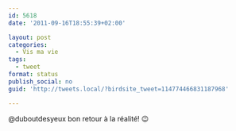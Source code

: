 ```yaml
---
id: 5618
date: '2011-09-16T18:55:39+02:00'

layout: post
categories:
  - Vis ma vie
tags:
  - tweet
format: status
publish_social: no
guid: 'http://tweets.local/?birdsite_tweet=114774466831187968'

---
```


@duboutdesyeux bon retour à la réalité! 😉